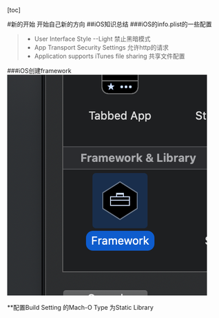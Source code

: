[toc]

#新的开始
	开始自己新的方向
##iOS知识总结
###iOS的info.plist的一些配置
> * User Interface Style  --Light      禁止黑暗模式
> * App Transport Security Settings   允许http的请求
> * Application supports iTunes file sharing   共享文件配置 


###iOS创建framework
![11](11.png)


**配置Build Setting 的Mach-O Type 为Static Library  


